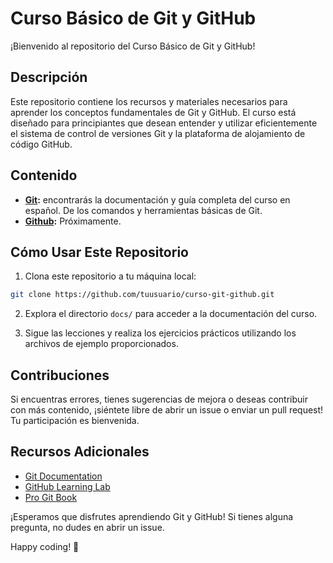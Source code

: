 # Curso Básico de Git y GitHub

¡Bienvenido al repositorio del Curso Básico de Git y GitHub!

## Descripción

Este repositorio contiene los recursos y materiales necesarios para aprender los conceptos fundamentales de Git y GitHub. El curso está diseñado para principiantes que desean entender y utilizar eficientemente el sistema de control de versiones Git y la plataforma de alojamiento de código GitHub.

## Contenido

- **[Git](https://github.com/soyJDan/git-github-learn/tree/main/docs/es/Git):** encontrarás la documentación y guía completa del curso en español. De los comandos y herramientas básicas de Git.
- **[Github](#):** Próximamente.

## Cómo Usar Este Repositorio

1. Clona este repositorio a tu máquina local:

```bash
git clone https://github.com/tuusuario/curso-git-github.git
```

2. Explora el directorio `docs/` para acceder a la documentación del curso.

3. Sigue las lecciones y realiza los ejercicios prácticos utilizando los archivos de ejemplo proporcionados.

## Contribuciones

Si encuentras errores, tienes sugerencias de mejora o deseas contribuir con más contenido, ¡siéntete libre de abrir un issue o enviar un pull request! Tu participación es bienvenida.

## Recursos Adicionales

- [Git Documentation](https://git-scm.com/doc)
- [GitHub Learning Lab](https://lab.github.com/)
- [Pro Git Book](https://git-scm.com/book/en/v2)

¡Esperamos que disfrutes aprendiendo Git y GitHub! Si tienes alguna pregunta, no dudes en abrir un issue.

Happy coding! 🚀
